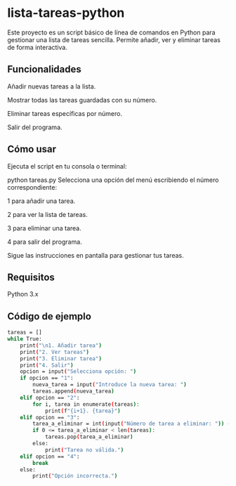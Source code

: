 # lista-tareas-python
Este proyecto es un script básico de línea de comandos en Python para gestionar una lista de tareas sencilla. Permite añadir, ver y eliminar tareas de forma interactiva.

## Funcionalidades
Añadir nuevas tareas a la lista.

Mostrar todas las tareas guardadas con su número.

Eliminar tareas específicas por número.

Salir del programa.

## Cómo usar
Ejecuta el script en tu consola o terminal:

python tareas.py
Selecciona una opción del menú escribiendo el número correspondiente:

1 para añadir una tarea.

2 para ver la lista de tareas.

3 para eliminar una tarea.

4 para salir del programa.

Sigue las instrucciones en pantalla para gestionar tus tareas.

## Requisitos
Python 3.x

## Código de ejemplo
```bash
tareas = []
while True:
    print("\n1. Añadir tarea")
    print("2. Ver tareas")
    print("3. Eliminar tarea")
    print("4. Salir")
    opcion = input("Selecciona opción: ")
    if opcion == "1":
        nueva_tarea = input("Introduce la nueva tarea: ")
        tareas.append(nueva_tarea)
    elif opcion == "2":
        for i, tarea in enumerate(tareas):
            print(f"{i+1}. {tarea}")
    elif opcion == "3":
        tarea_a_eliminar = int(input("Número de tarea a eliminar: ")) - 1
        if 0 <= tarea_a_eliminar < len(tareas):
            tareas.pop(tarea_a_eliminar)
        else:
            print("Tarea no válida.")
    elif opcion == "4":
        break
    else:
        print("Opción incorrecta.")
